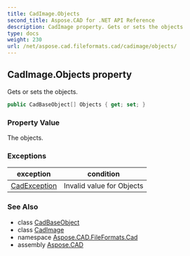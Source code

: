 ```yaml
---
title: CadImage.Objects
second_title: Aspose.CAD for .NET API Reference
description: CadImage property. Gets or sets the objects
type: docs
weight: 230
url: /net/aspose.cad.fileformats.cad/cadimage/objects/
---
```

## CadImage.Objects property

Gets or sets the objects.

```csharp
public CadBaseObject[] Objects { get; set; }
```

### Property Value

The objects.

### Exceptions

| exception | condition |
| --- | --- |
| [CadException](../../../aspose.cad.cadexceptions.imageformats/cadexception/) | Invalid value for Objects |

### See Also

* class [CadBaseObject](../../../aspose.cad.fileformats.cad.cadobjects/cadbaseobject/)
* class [CadImage](../)
* namespace [Aspose.CAD.FileFormats.Cad](../../../aspose.cad.fileformats.cad/)
* assembly [Aspose.CAD](../../../)


